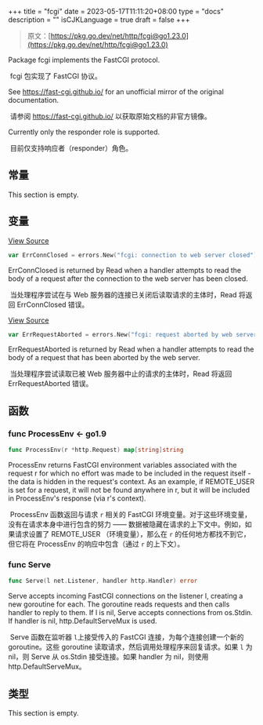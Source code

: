 +++
title = "fcgi"
date = 2023-05-17T11:11:20+08:00
type = "docs"
description = ""
isCJKLanguage = true
draft = false
+++
> 原文：[https://pkg.go.dev/net/http/fcgi@go1.23.0](https://pkg.go.dev/net/http/fcgi@go1.23.0)

Package fcgi implements the FastCGI protocol.

​	fcgi 包实现了 FastCGI 协议。

See https://fast-cgi.github.io/ for an unofficial mirror of the original documentation.

​	请参阅 https://fast-cgi.github.io/ 以获取原始文档的非官方镜像。

Currently only the responder role is supported.

​	目前仅支持响应者（responder）角色。

## 常量 

This section is empty.

## 变量

[View Source](https://cs.opensource.google/go/go/+/go1.20.1:src/net/http/fcgi/child.go;l=191)

``` go 
var ErrConnClosed = errors.New("fcgi: connection to web server closed")
```

ErrConnClosed is returned by Read when a handler attempts to read the body of a request after the connection to the web server has been closed.

​	当处理程序尝试在与 Web 服务器的连接已关闭后读取请求的主体时，Read 将返回 ErrConnClosed 错误。

[View Source](https://cs.opensource.google/go/go/+/go1.20.1:src/net/http/fcgi/child.go;l=187)

``` go 
var ErrRequestAborted = errors.New("fcgi: request aborted by web server")
```

ErrRequestAborted is returned by Read when a handler attempts to read the body of a request that has been aborted by the web server.

​	当处理程序尝试读取已被 Web 服务器中止的请求的主体时，Read 将返回 ErrRequestAborted 错误。

## 函数

### func ProcessEnv  <- go1.9

``` go 
func ProcessEnv(r *http.Request) map[string]string
```

ProcessEnv returns FastCGI environment variables associated with the request r for which no effort was made to be included in the request itself - the data is hidden in the request's context. As an example, if REMOTE_USER is set for a request, it will not be found anywhere in r, but it will be included in ProcessEnv's response (via r's context).

​	ProcessEnv 函数返回与请求 `r` 相关的 FastCGI 环境变量。对于这些环境变量，没有在请求本身中进行包含的努力 —— 数据被隐藏在请求的上下文中。例如，如果请求设置了 REMOTE_USER （环境变量），那么在 `r` 的任何地方都找不到它，但它将在 ProcessEnv 的响应中包含（通过 `r` 的上下文）。

### func Serve 

``` go 
func Serve(l net.Listener, handler http.Handler) error
```

Serve accepts incoming FastCGI connections on the listener l, creating a new goroutine for each. The goroutine reads requests and then calls handler to reply to them. If l is nil, Serve accepts connections from os.Stdin. If handler is nil, http.DefaultServeMux is used.

​	Serve 函数在监听器 `l`上接受传入的 FastCGI 连接，为每个连接创建一个新的 goroutine。这些 goroutine 读取请求，然后调用处理程序来回复请求。如果 `l` 为 nil，则 Serve 从 os.Stdin 接受连接。如果 handler 为 nil，则使用 http.DefaultServeMux。

## 类型

This section is empty.